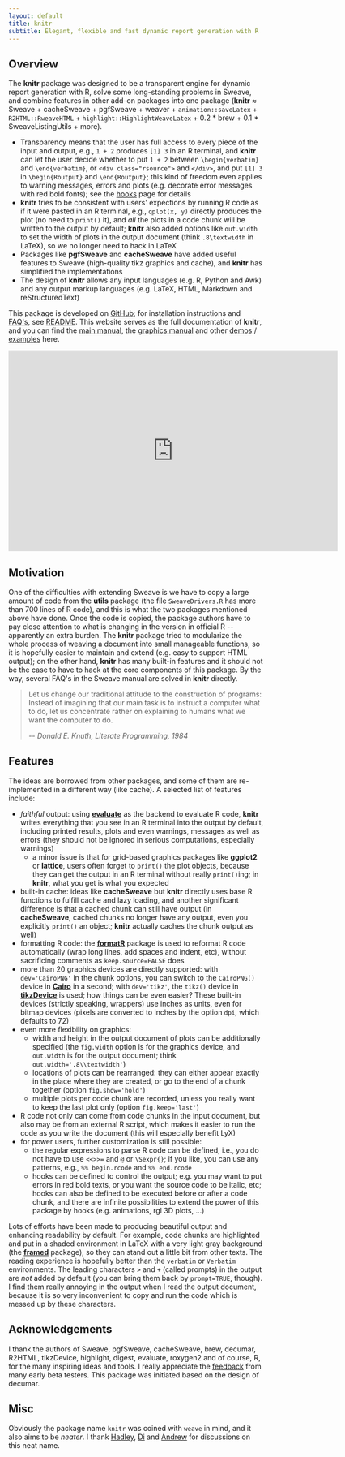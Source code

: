 ```yaml
---
layout: default
title: knitr
subtitle: Elegant, flexible and fast dynamic report generation with R
---
```


## Overview

The **knitr** package was designed to be a transparent engine for dynamic report generation with R, solve some long-standing problems in Sweave, and combine features in other add-on packages into one package (**knitr** &asymp; Sweave + cacheSweave + pgfSweave + weaver + `animation::saveLatex` + `R2HTML::RweaveHTML` + `highlight::HighlightWeaveLatex` + 0.2 * brew + 0.1 * SweaveListingUtils + more). 

- Transparency means that the user has full access to every piece of the input and output, e.g., `1 + 2` produces `[1] 3` in an R terminal, and **knitr** can let the user decide whether to put `1 + 2` between `\begin{verbatim}` and `\end{verbatim}`, or `<div class="rsource">` and `</div>`, and put `[1] 3` in `\begin{Routput}` and `\end{Routput}`; this kind of freedom even applies to warning messages, errors and plots (e.g. decorate error messages with red bold fonts); see the [hooks](hooks) page for details
- **knitr** tries to be consistent with users' expections by running R code as if it were pasted in an R terminal, e.g., `qplot(x, y)` directly produces the plot (no need to `print()` it), and *all* the plots in a code chunk will be written to the output by default; **knitr** also added options like `out.width` to set the width of plots in the output document (think `.8\textwidth` in LaTeX), so we no longer need to hack in LaTeX
- Packages like **pgfSweave** and **cacheSweave** have added useful features to Sweave (high-quality tikz graphics and cache), and **knitr** has simplified the implementations
- The design of **knitr** allows any input languages (e.g. R, Python and Awk) and any output markup languages (e.g. LaTeX, HTML, Markdown and reStructuredText)

This package is developed on  [GitHub](https://github.com/yihui/knitr); for installation instructions and [FAQ's](http://bit.ly/knitr-faq), see [README](https://github.com/yihui/knitr#readme). This website serves as the full documentation of **knitr**, and you can find the [main manual](http://bit.ly/117OLVl), the [graphics manual](http://bit.ly/114GNdP) and other [demos](/knitr/demos) / [examples](https://github.com/yihui/knitr-examples) here.

<div style="text-align: center;"><iframe src="http://www.screenr.com/embed/qcv8" width="650" height="396" frameborder="0"></iframe></div>

## Motivation

One of the difficulties with extending Sweave is we have to copy a large amount of code from the **utils** package (the file `SweaveDrivers.R` has more than 700 lines of R code), and this is what the two packages mentioned above have done. Once the code is copied, the package authors have to pay close attention to what is changing in the version in official R -- apparently an extra burden. The **knitr** package tried to modularize the whole process of weaving a document into small manageable functions, so it is hopefully easier to maintain and extend (e.g. easy to support HTML output); on the other hand, **knitr** has many built-in features and it should not be the case to have to hack at the core components of this package. By the way, several FAQ's in the Sweave manual are solved in **knitr** directly.

> Let us change our traditional attitude to the construction of programs: Instead of imagining that our main task is to instruct a computer what to do, let us concentrate rather on explaining to humans what we want the computer to do.
>
> <cite>-- Donald E. Knuth, Literate Programming, 1984</cite>

## Features

The ideas are borrowed from other packages, and some of them are re-implemented in a different way (like cache). A selected list of features include:

- *faithful* output: using [**evaluate**](http://cran.r-project.org/package=evaluate) as the backend to evaluate R code, **knitr** writes everything that you see in an R terminal into the output by default, including printed results, plots and even warnings, messages as well as errors (they should not be ignored in serious computations, especially warnings)
  - a minor issue is that for grid-based graphics packages like **ggplot2** or **lattice**, users often forget to `print()` the plot objects, because they can get the output in an R terminal without really `print()`ing; in **knitr**, what you get is what you expected
- built-in cache: ideas like **cacheSweave** but **knitr** directly uses base R functions to fulfill cache and lazy loading, and another significant difference is that a cached chunk can still have output (in **cacheSweave**, cached chunks no longer have any output, even you explicitly `print()` an object; **knitr** actually caches the chunk output as well)
- formatting R code: the [**formatR**](https://github.com/yihui/formatR/wiki) package is used to reformat R code automatically (wrap long lines, add spaces and indent, etc), without sacrificing comments as `keep.source=FALSE` does
- more than 20 graphics devices are directly supported: with `dev='CairoPNG'` in the chunk options, you can switch to the `CairoPNG()` device in [**Cairo**](http://cran.r-project.org/package=Cairo) in a second; with `dev='tikz'`, the `tikz()` device in [**tikzDevice**](http://cran.r-project.org/package=tikzDevice) is used; how things can be even easier? These built-in devices (strictly speaking, wrappers) use inches as units, even for bitmap devices (pixels are converted to inches by the option `dpi`, which defaults to 72)
- even more flexibility on graphics: 
  - width and height in the output document of plots can be additionally specified (the `fig.width` option is for the graphics device, and `out.width` is for the output document; think `out.width='.8\\textwidth'`)
  - locations of plots can be rearranged: they can either appear exactly in the place where they are created, or go to the end of a chunk together (option `fig.show='hold'`)
  - multiple plots per code chunk are recorded, unless you really  want to keep the last plot only (option `fig.keep='last'`)
- R code not only can come from code chunks in the input document, but also may be from an external R script, which makes it easier to run the code as you write the document (this will especially benefit LyX)
- for power users, further customization is still possible:
  - the regular expressions to parse R code can be defined, i.e., you do not have to use `<<>>=` and `@` or `\Sexpr{}`; if you like, you can use any patterns, e.g., `%% begin.rcode` and `%% end.rcode`
  - hooks can be defined to control the output; e.g. you may want to put errors in red bold texts, or you want the source code to be italic, etc; hooks can also be defined to be executed before or after a code chunk, and there are infinite possibilities to extend the power of this package by hooks (e.g. animations, rgl 3D plots, ...)

Lots of efforts have been made to producing beautiful output and enhancing readability by default. For example, code chunks are highlighted and put in a shaded environment in LaTeX with a very light gray background (the [**framed**](http://www.ctan.org/pkg/framed) package), so they can stand out a little bit from other texts. The reading experience is hopefully better than the `verbatim` or `Verbatim` environments. The leading characters `>` and `+` (called prompts) in the output are *not* added by default (you can bring them back by `prompt=TRUE`, though). I find them really annoying in the output when I read the output document, because it is so very inconvenient to copy and run the code which is messed up by these characters.

## Acknowledgements

I thank the authors of Sweave, pgfSweave, cacheSweave, brew, decumar, R2HTML, tikzDevice, highlight, digest, evaluate, roxygen2 and of course, R, for the many inspiring ideas and tools. I really appreciate the [feedback](https://github.com/yihui/knitr/issues) from many early beta testers. This package was initiated based on the design of decumar.

## Misc

Obviously the package name `knitr` was coined with `weave` in mind, and it also aims to be *neater*. I thank [Hadley](http://had.co.nz), [Di](http://dicook.public.iastate.edu) and [Andrew](http://www.stat.tamu.edu/~aredd/site/) for discussions on this neat name.


